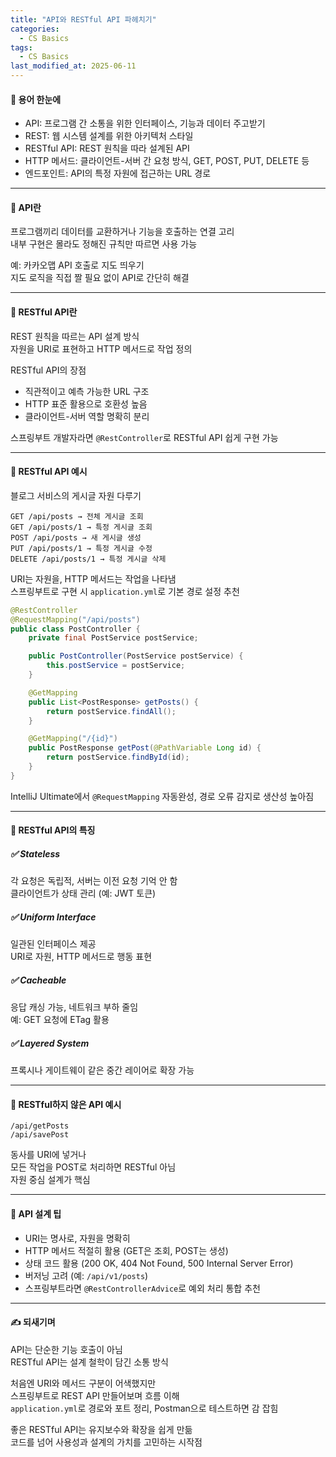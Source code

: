 ```yaml
---
title: "API와 RESTful API 파헤치기"
categories:
  - CS Basics
tags:
  - CS Basics
last_modified_at: 2025-06-11
---
```


#### 📌 용어 한눈에
- API: 프로그램 간 소통을 위한 인터페이스, 기능과 데이터 주고받기  
- REST: 웹 시스템 설계를 위한 아키텍처 스타일  
- RESTful API: REST 원칙을 따라 설계된 API  
- HTTP 메서드: 클라이언트-서버 간 요청 방식, GET, POST, PUT, DELETE 등  
- 엔드포인트: API의 특정 자원에 접근하는 URL 경로  

---
#### 📌 API란
프로그램끼리 데이터를 교환하거나 기능을 호출하는 연결 고리  
내부 구현은 몰라도 정해진 규칙만 따르면 사용 가능  

예: 카카오맵 API 호출로 지도 띄우기  
지도 로직을 직접 짤 필요 없이 API로 간단히 해결  

---
#### 📌 RESTful API란
REST 원칙을 따르는 API 설계 방식  
자원을 URI로 표현하고 HTTP 메서드로 작업 정의  

RESTful API의 장점  
- 직관적이고 예측 가능한 URL 구조  
- HTTP 표준 활용으로 호환성 높음  
- 클라이언트-서버 역할 명확히 분리  

스프링부트 개발자라면 `@RestController`로 RESTful API 쉽게 구현 가능  

---
#### 📌 RESTful API 예시
블로그 서비스의 게시글 자원 다루기  

```plaintext
GET /api/posts → 전체 게시글 조회
GET /api/posts/1 → 특정 게시글 조회
POST /api/posts → 새 게시글 생성
PUT /api/posts/1 → 특정 게시글 수정
DELETE /api/posts/1 → 특정 게시글 삭제
```

URI는 자원을, HTTP 메서드는 작업을 나타냄  
스프링부트로 구현 시 `application.yml`로 기본 경로 설정 추천  

```java
@RestController
@RequestMapping("/api/posts")
public class PostController {
    private final PostService postService;

    public PostController(PostService postService) {
        this.postService = postService;
    }

    @GetMapping
    public List<PostResponse> getPosts() {
        return postService.findAll();
    }

    @GetMapping("/{id}")
    public PostResponse getPost(@PathVariable Long id) {
        return postService.findById(id);
    }
}
```

IntelliJ Ultimate에서 `@RequestMapping` 자동완성, 경로 오류 감지로 생산성 높아짐  

---
#### 📌 RESTful API의 특징

##### ✅ Stateless
각 요청은 독립적, 서버는 이전 요청 기억 안 함  
클라이언트가 상태 관리 (예: JWT 토큰)  

##### ✅ Uniform Interface
일관된 인터페이스 제공  
URI로 자원, HTTP 메서드로 행동 표현  

##### ✅ Cacheable
응답 캐싱 가능, 네트워크 부하 줄임  
예: GET 요청에 ETag 활용  

##### ✅ Layered System
프록시나 게이트웨이 같은 중간 레이어로 확장 가능  

---
#### 📌 RESTful하지 않은 API 예시
```plaintext
/api/getPosts
/api/savePost
```

동사를 URI에 넣거나  
모든 작업을 POST로 처리하면 RESTful 아님  
자원 중심 설계가 핵심  

---
#### 📌 API 설계 팁
- URI는 명사로, 자원을 명확히  
- HTTP 메서드 적절히 활용 (GET은 조회, POST는 생성)  
- 상태 코드 활용 (200 OK, 404 Not Found, 500 Internal Server Error)  
- 버저닝 고려 (예: `/api/v1/posts`)  
- 스프링부트라면 `@RestControllerAdvice`로 예외 처리 통합 추천  

---
#### ✍ 되새기며
API는 단순한 기능 호출이 아님  
RESTful API는 설계 철학이 담긴 소통 방식  

처음엔 URI와 메서드 구분이 어색했지만  
스프링부트로 REST API 만들어보며 흐름 이해  
`application.yml`로 경로와 포트 정리, Postman으로 테스트하면 감 잡힘  

좋은 RESTful API는 유지보수와 확장을 쉽게 만듦  
코드를 넘어 사용성과 설계의 가치를 고민하는 시작점